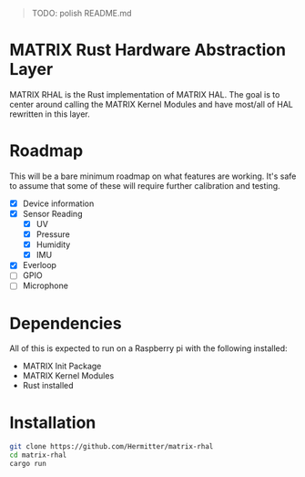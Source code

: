 > TODO: polish README.md

# MATRIX Rust Hardware Abstraction Layer

MATRIX RHAL is the Rust implementation of MATRIX HAL. The goal is to center around calling the MATRIX Kernel Modules and have most/all of HAL rewritten in this layer.

# Roadmap

This will be a bare minimum roadmap on what features are working. It's safe to assume that some of these will require further calibration and testing.

- [x] Device information
- [x] Sensor Reading
  - [x] UV
  - [x] Pressure
  - [x] Humidity
  - [x] IMU
- [x] Everloop
- [ ] GPIO
- [ ] Microphone

# Dependencies

All of this is expected to run on a Raspberry pi with the following installed:

- MATRIX Init Package
- MATRIX Kernel Modules
- Rust installed

# Installation

```bash
git clone https://github.com/Hermitter/matrix-rhal
cd matrix-rhal
cargo run
```
